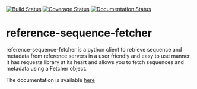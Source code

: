 [![Build Status](https://api.travis-ci.org/someshchaturvedi/reference-sequence-fetcher.svg?branch=master)](https://travis-ci.org/someshchaturvedi/reference-sequence-fetcher)
[![Coverage Status](https://coveralls.io/repos/github/someshchaturvedi/reference-sequence-fetcher/badge.svg?branch=master)](https://coveralls.io/github/someshchaturvedi/reference-sequence-fetcher?branch=master)
[![Documentation Status](https://readthedocs.org/projects/reference-sequence-fetcher/badge/?version=latest)](https://reference-sequence-fetcher.readthedocs.io/en/latest/?badge=latest)



# reference-sequence-fetcher

reference-sequence-fetcher is a python client to retrieve sequence and metadata
from reference servers in a user friendly and easy to use manner. It has requests
library at its heart and allows you to fetch sequences and metadata using a Fetcher object.

The documentation is available [here](https://reference-sequence-fetcher.readthedocs.io/en/latest/)
